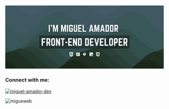 <!-- start banner -->
![Miguel Amador banner](./img/banner.png)
<!-- end banner -->

<!-- Start contact -->
<h3 align="left">Connect with me:</h3>
<p align="left">
    <a href="https://linkedin.com/in/miguel-amador-dev" target="blank">
        <img align="center" src="https://raw.githubusercontent.com/rahuldkjain/github-profile-readme-generator/master/src/images/icons/Social/linked-in-alt.svg" alt="miguel-amador-dev" height="30" width="40" />
    </a>
</p>
<!-- End contact -->

<!-- start most used languages component-->
<p>
    <img align="left" src="https://github-readme-stats.vercel.app/api/top-langs?username=migueweb&show_icons=true&locale=en&layout=compact" alt="migueweb" />
</p>
<!-- End most used languages component-->

